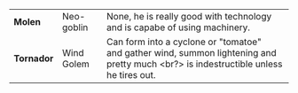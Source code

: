 ||||
|---|---|---|
|**Molen**| Neo-goblin | None, he is really good with technology <br/> and is capabe of using machinery. |
|**Tornador**| Wind Golem | Can form into a cyclone or "tomatoe" <br/> and gather wind, summon lightening and pretty much <br?> is indestructible unless he tires out.

